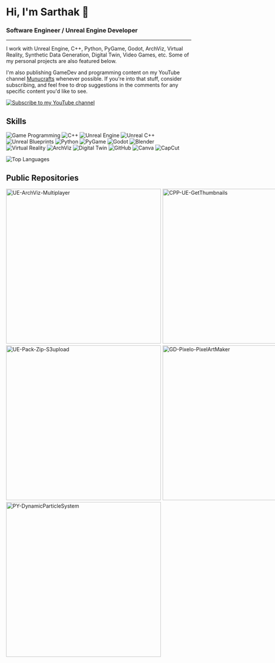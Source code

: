 # Hi, I'm Sarthak 👋  
### Software Engineer / Unreal Engine Developer
---
I work with Unreal Engine, C++, Python, PyGame, Godot, ArchViz, Virtual Reality, Synthetic Data Generation, Digital Twin, Video Games, etc. Some of my personal projects are also featured below.

I'm also publishing GameDev and programming content on my YouTube channel [Munucrafts](https://www.youtube.com/@munucrafts) whenever possible. If you're into that stuff, consider subscribing, and feel free to drop suggestions in the comments for any specific content you'd like to see. 
<p align="left">
    <a href="https://www.youtube.com/@munucrafts" target="_blank">
        <img alt="Subscribe to my YouTube channel" title="Subscribe to my YouTube channel" 
        src="https://custom-icon-badges.demolab.com/badge/Subscribe-white?style=for-the-badge&logo=youtube&logoColor=white"/>
    </a>
</p>

## Skills

![Game Programming](https://img.shields.io/badge/Game%20Programming-FF5733?style=for-the-badge&logo=unity&logoColor=white)
![C++](https://img.shields.io/badge/C++-00599C?style=for-the-badge&logo=cplusplus&logoColor=white)
![Unreal Engine](https://img.shields.io/badge/Unreal%20Engine-0076CC?style=for-the-badge&logo=unreal-engine&logoColor=white)
![Unreal C++](https://img.shields.io/badge/Unreal%20C++-00599C?style=for-the-badge&logo=cplusplus&logoColor=white)
![Unreal Blueprints](https://img.shields.io/badge/Unreal%20Blueprints-1E90FF?style=for-the-badge&logo=unreal-engine&logoColor=white)
![Python](https://img.shields.io/badge/Python-3776AB?style=for-the-badge&logo=python&logoColor=white)
![PyGame](https://img.shields.io/badge/PyGame-00C300?style=for-the-badge&logo=python&logoColor=white)
![Godot](https://img.shields.io/badge/Godot-478CBF?style=for-the-badge&logo=godot-engine&logoColor=white)
![Blender](https://img.shields.io/badge/Blender-1A75FF?style=for-the-badge&logo=blender&logoColor=white)
![Virtual Reality](https://img.shields.io/badge/Virtual%20Reality-0A66C2?style=for-the-badge&logo=oculus&logoColor=white)
![ArchViz](https://img.shields.io/badge/ArchViz-FF8C00?style=for-the-badge&logo=autodesk&logoColor=white)
![Digital Twin](https://img.shields.io/badge/Digital%20Twin-3CB371?style=for-the-badge&logo=digitalocean&logoColor=white)
![GitHub](https://img.shields.io/badge/GitHub-181717?style=for-the-badge&logo=github&logoColor=white)
![Canva](https://img.shields.io/badge/Canva-FF5C8D?style=for-the-badge&logo=canva&logoColor=white)
![CapCut](https://img.shields.io/badge/CapCut-1A75FF?style=for-the-badge&logo=ByteDance&logoColor=white)

![Top Languages](https://github-readme-stats.vercel.app/api/top-langs/?username=munucrafts&layout=compact&theme=dark&hide=html,CSS&card_width=1000)

## Public Repositories

<div style="display: grid; grid-template-columns: repeat(3, 1fr); gap: 5px;">
  <a href="https://github.com/munucrafts/UE-ArchViz-Multiplayer" style="display: block; max-width: 1000px;">
    <img src="https://github-readme-stats.vercel.app/api/pin/?username=munucrafts&repo=UE-ArchViz-Multiplayer&theme=dark" alt="UE-ArchViz-Multiplayer" style="width: 421px;" />
  </a>
  <a href="https://github.com/munucrafts/CPP-UE-GetThumbnails" style="display: block; max-width: 1000px;">
    <img src="https://github-readme-stats.vercel.app/api/pin/?username=munucrafts&repo=CPP-UE-GetThumbnails&theme=dark" alt="CPP-UE-GetThumbnails" style="width: 421px;" />
  </a>
  <a href="https://github.com/munucrafts/CPP-UE-Hoverboard" style="display: block; max-width: 1000px;">
    <img src="https://github-readme-stats.vercel.app/api/pin/?username=munucrafts&repo=CPP-UE-Hoverboard&theme=dark" alt="CPP-UE-Hoverboard" style="width: 421px;" />
  </a>
  <a href="https://github.com/munucrafts/UE-Pack-Zip-S3upload" style="display: block; max-width: 1000px;">
    <img src="https://github-readme-stats.vercel.app/api/pin/?username=munucrafts&repo=UE-Pack-Zip-S3upload&theme=dark" alt="UE-Pack-Zip-S3upload" style="width: 421px;" />
  </a>
  <a href="https://github.com/munucrafts/GD-Pixelo-PixelArtMaker" style="display: block; max-width: 1000px;">
    <img src="https://github-readme-stats.vercel.app/api/pin/?username=munucrafts&repo=GD-Pixelo-PixelArtMaker&theme=dark" alt="GD-Pixelo-PixelArtMaker" style="width: 421px;" />
  </a>
  <a href="https://github.com/munucrafts/PY-DesktopPet-Ducky" style="display: block; max-width: 1000px;">
    <img src="https://github-readme-stats.vercel.app/api/pin/?username=munucrafts&repo=PY-DesktopPet-Ducky&theme=dark" alt="PY-DesktopPet-Ducky" style="width: 421px;" />
  </a>
  <a href="https://github.com/munucrafts/PY-DynamicParticleSystem" style="display: block; max-width: 1000px;">
    <img src="https://github-readme-stats.vercel.app/api/pin/?username=munucrafts&repo=PY-DynamicParticleSystem&theme=dark" alt="PY-DynamicParticleSystem" style="width: 421px;" />
  </a>
</div>
